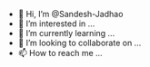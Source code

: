 - 👋 Hi, I’m @Sandesh-Jadhao
- 👀 I’m interested in ...
- 🌱 I’m currently learning ...
- 💞️ I’m looking to collaborate on ...
- 📫 How to reach me ...

<!---
Sandesh-Jadhao/Sandesh-Jadhao is a ✨ special ✨ repository because its `README.md` (this file) appears on your GitHub profile.
You can click the Preview link to take a look at your changes.
--->
